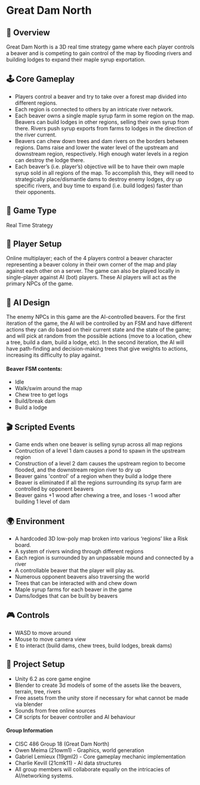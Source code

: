 # Great Dam North

## 📌 Overview
Great Dam North is a 3D real time strategy game where each player controls a beaver and is competing to gain control of the map by flooding rivers and building lodges to expand their maple syrup exportation.

## 🕹️ Core Gameplay
- Players control a beaver and try to take over a forest map divided into different regions.
- Each region is connected to others by an intricate river network.
- Each beaver owns a single maple syrup farm in some region on the map. Beavers can build lodges in other regions, selling their own syrup from there. Rivers push syrup exports from farms to lodges in the direction of the river current.
- Beavers can chew down trees and dam rivers on the borders between regions. Dams raise and lower the water level of the upstream and downstream region, respectively. High enough water levels in a region can destroy the lodge there.
- Each beaver’s (i.e. player’s) objective will be to have their own maple syrup sold in all regions of the map. To accomplish this, they will need to strategically place/dismantle dams to destroy enemy lodges, dry up specific rivers, and buy time to expand (i.e. build lodges) faster than their opponents.

## 🎯 Game Type
Real Time Strategy

## 👥 Player Setup
Online multiplayer; each of the 4 players control a beaver character representing a beaver colony in their own corner of the map and play against each other on a server. The game can also be played locally in single-player against AI (bot) players. These AI players will act as the primary NPCs of the game.

## 🤖 AI Design
The enemy NPCs in this game are the AI-controlled beavers. For the first iteration of the game, the AI will be controlled by an FSM and have different actions they can do based on their current state and the state of the game; and will pick at random from the possible actions (move to a location, chew a tree, build a dam, build a lodge, etc). In the second iteration, the AI will have path-finding and decision-making trees that give weights to actions, increasing its difficulty to play against.

#### Beaver FSM contents:
- Idle
- Walk/swim around the map
- Chew tree to get logs
- Build/break dam
- Build a lodge

## 🎬 Scripted Events
- Game ends when one beaver is selling syrup across all map regions
- Contruction of a level 1 dam causes a pond to spawn in the upstream region
- Construction of a level 2 dam causes the upstream region to become flooded, and the downstream region river to dry up
- Beaver gains 'control' of a region when they build a lodge there
- Beaver is eliminated if all the regions surrounding its syrup farm are controlled by opponent beavers
- Beaver gains +1 wood after chewing a tree, and loses -1 wood after building 1 level of dam

## 🌍 Environment
- A hardcoded 3D low-poly map broken into various ‘regions’ like a Risk board. 
- A system of rivers winding through different regions
- Each region is surrounded by an unpassable mound and connected by a river
- A controllable beaver that the player will play as.
- Numerous opponent beavers also traversing the world
- Trees that can be interacted with and chew down
- Maple syrup farms for each beaver in the game
- Dams/lodges that can be built by beavers

## 🎮 Controls
- WASD to move around
- Mouse to move camera view
- E to interact (build dams, chew trees, build lodges, break dams)

## 📂 Project Setup
- Unity 6.2 as core game engine
- Blender to create 3d models of some of the assets like the beavers, terrain, tree, rivers
- Free assets from the unity store if necessary for what cannot be made via blender
- Sounds from free online sources
- C# scripts for beaver controller and AI behaviour

#### Group Information
- CISC 486 Group 18 (Great Dam North)
- Owen Meima (21owm1) - Graphics, world generation
- Gabriel Lemieux (19gml2) - Core gameplay mechanic implementation
- Charlie Kevill (21cmk11) - AI data structures
- All group members will collaborate equally on the intricacies of AI/networking systems.


